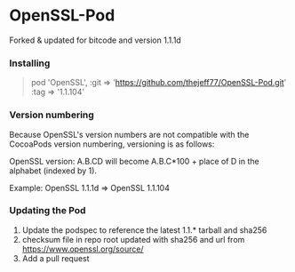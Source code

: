 OpenSSL-Pod
===========
Forked & updated for bitcode and version 1.1.1d

### Installing

>pod 'OpenSSL', :git => 'https://github.com/thejeff77/OpenSSL-Pod.git' :tag => '1.1.104' 

### Version numbering 

Because OpenSSL's version numbers are not compatible with the CocoaPods version numbering, versioning is as follows:

OpenSSL version: A.B.CD will become A.B.C*100 + place of D in the alphabet (indexed by 1).

Example: OpenSSL 1.1.1d => OpenSSL 1.1.104

### Updating the Pod

1. Update the podspec to reference the latest 1.1.* tarball and sha256
2. checksum file in repo root updated with sha256 and url from https://www.openssl.org/source/
3. Add a pull request
